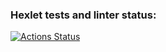 ### Hexlet tests and linter status:
[![Actions Status](https://github.com/anastasiia-nez/python-project-49/workflows/hexlet-check/badge.svg)](https://github.com/anastasiia-nez/python-project-49/actions)